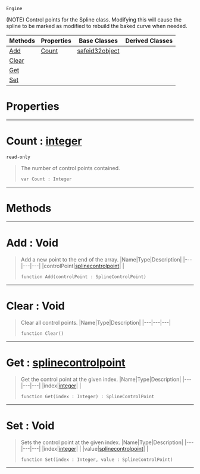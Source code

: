  `Engine`

(NOTE) Control points for the Spline class. Modifying this will cause the spline to be marked as modified to rebuild the baked curve when needed.

|Methods|Properties|Base Classes|Derived Classes|
|---|---|---|---|
|[ Add](splinecontrolpoints.md#add-void)|[ Count](splinecontrolpoints.md#count-zilch-engine-docume)|[safeid32object](safeid32object.md)| |
|[ Clear](splinecontrolpoints.md#clear-void)| | | |
|[ Get](splinecontrolpoints.md#get-zilch-engine-document)| | | |
|[ Set](splinecontrolpoints.md#set-void)| | | |


 #  Properties


---  
 #  Count : [integer](../nada_base_types/integer.md)

 `read-only`

> The number of control points contained.
> ``` lang=cpp, name=Nada
> var Count : Integer


---  
 #  Methods


---  
 #  Add : Void

> Add a new point to the end of the array.
> |Name|Type|Description|
> |---|---|---|
> |controlPoint|[splinecontrolpoint](splinecontrolpoint.md)| |
> ``` lang=cpp, name=Nada
> function Add(controlPoint : SplineControlPoint)
> ``` 


---  
 #  Clear : Void

> Clear all control points.
> |Name|Type|Description|
> |---|---|---|
> ``` lang=cpp, name=Nada
> function Clear()
> ``` 


---  
 #  Get : [splinecontrolpoint](splinecontrolpoint.md)

> Get the control point at the given index.
> |Name|Type|Description|
> |---|---|---|
> |index|[integer](../nada_base_types/integer.md)| |
> ``` lang=cpp, name=Nada
> function Get(index : Integer) : SplineControlPoint
> ``` 


---  
 #  Set : Void

> Sets the control point at the given index.
> |Name|Type|Description|
> |---|---|---|
> |index|[integer](../nada_base_types/integer.md)| |
> |value|[splinecontrolpoint](splinecontrolpoint.md)| |
> ``` lang=cpp, name=Nada
> function Set(index : Integer, value : SplineControlPoint)
> ``` 


---  
 

 